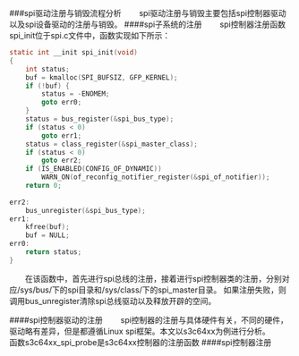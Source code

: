 ###spi驱动注册与销毁流程分析
&emsp;&emsp;spi驱动注册与销毁主要包括spi控制器驱动以及spi设备驱动的注册与销毁。
####spi子系统的注册
&emsp;&emsp;spi控制器注册函数spi_init位于spi.c文件中，函数实现如下所示：
```c
static int __init spi_init(void)
{
	int	status;
	buf = kmalloc(SPI_BUFSIZ, GFP_KERNEL);
	if (!buf) {
		status = -ENOMEM;
		goto err0;
	}
	status = bus_register(&spi_bus_type);
	if (status < 0)
		goto err1;
	status = class_register(&spi_master_class);
	if (status < 0)
		goto err2;
	if (IS_ENABLED(CONFIG_OF_DYNAMIC))
		WARN_ON(of_reconfig_notifier_register(&spi_of_notifier));					   			    
	return 0;
	
err2:
	bus_unregister(&spi_bus_type);
err1:
	kfree(buf);
	buf = NULL;
err0:
	return status;
}
```
&emsp;&emsp;在该函数中，首先进行spi总线的注册，接着进行spi控制器类的注册，分别对应/sys/bus/下的spi目录和/sys/class/下的spi_master目录。
如果注册失败，则调用bus_unregister清除spi总线驱动以及释放开辟的空间。

####spi控制器驱动的注册
&emsp;&emsp;spi控制器的注册与具体硬件有关，不同的硬件，驱动略有差异，但是都遵循Linux spi框架。本文以s3c64xx为例进行分析。
&emsp;&emsp;函数s3c64xx_spi_probe是s3c64xx控制器的注册函数
####spi控制器注册






